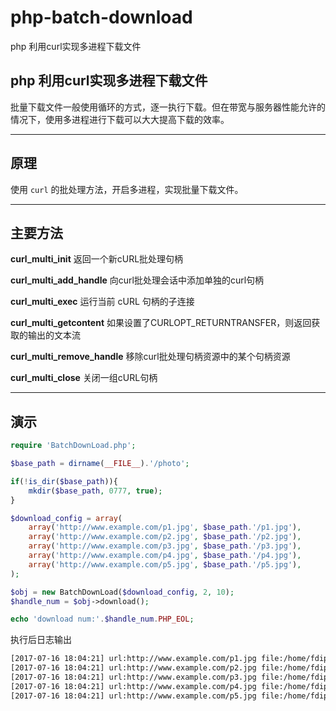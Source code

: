 # php-batch-download

php 利用curl实现多进程下载文件

## php 利用curl实现多进程下载文件

批量下载文件一般使用循环的方式，逐一执行下载。但在带宽与服务器性能允许的情况下，使用多进程进行下载可以大大提高下载的效率。

---

## 原理

使用 `curl` 的批处理方法，开启多进程，实现批量下载文件。

---

## 主要方法

**curl_multi_init**
返回一个新cURL批处理句柄

**curl_multi_add_handle**
向curl批处理会话中添加单独的curl句柄

**curl_multi_exec**
运行当前 cURL 句柄的子连接

**curl_multi_getcontent**
如果设置了CURLOPT_RETURNTRANSFER，则返回获取的输出的文本流

**curl_multi_remove_handle**
移除curl批处理句柄资源中的某个句柄资源

**curl_multi_close**
关闭一组cURL句柄

---

## 演示

```php
require 'BatchDownLoad.php';

$base_path = dirname(__FILE__).'/photo';

if(!is_dir($base_path)){
    mkdir($base_path, 0777, true);
}

$download_config = array(
    array('http://www.example.com/p1.jpg', $base_path.'/p1.jpg'),
    array('http://www.example.com/p2.jpg', $base_path.'/p2.jpg'),
    array('http://www.example.com/p3.jpg', $base_path.'/p3.jpg'),
    array('http://www.example.com/p4.jpg', $base_path.'/p4.jpg'),
    array('http://www.example.com/p5.jpg', $base_path.'/p5.jpg'),
);

$obj = new BatchDownLoad($download_config, 2, 10);
$handle_num = $obj->download();

echo 'download num:'.$handle_num.PHP_EOL;
```

执行后日志输出

```txt
[2017-07-16 18:04:21] url:http://www.example.com/p1.jpg file:/home/fdipzone/photo/p1.jpg status:1
[2017-07-16 18:04:21] url:http://www.example.com/p2.jpg file:/home/fdipzone/photo/p2.jpg status:1
[2017-07-16 18:04:21] url:http://www.example.com/p3.jpg file:/home/fdipzone/photo/p3.jpg status:1
[2017-07-16 18:04:21] url:http://www.example.com/p4.jpg file:/home/fdipzone/photo/p4.jpg status:1
[2017-07-16 18:04:21] url:http://www.example.com/p5.jpg file:/home/fdipzone/photo/p5.jpg status:1
```

